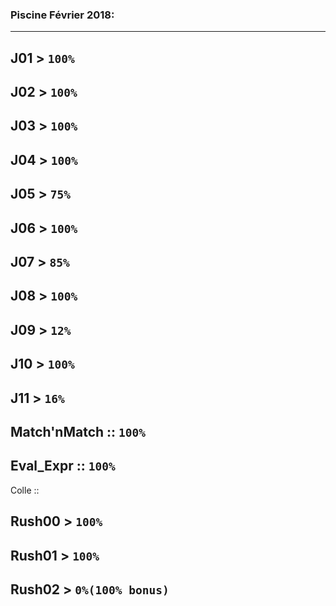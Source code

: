 ### Piscine Février 2018:
________________________
## J01 > `100%`
## J02 > `100%`
## J03 > `100%`
## J04 > `100%`
## J05 > `75%`
## J06 > `100%`
## J07 > `85%`
## J08 > `100%`
## J09 > `12%`
## J10 > `100%`
## J11 > `16%`
##  Match'nMatch :: `100%`
##  Eval_Expr    :: `100%`
Colle ::
## Rush00 > `100%`
## Rush01 > `100%`
## Rush02 > `0%(100% bonus)`
